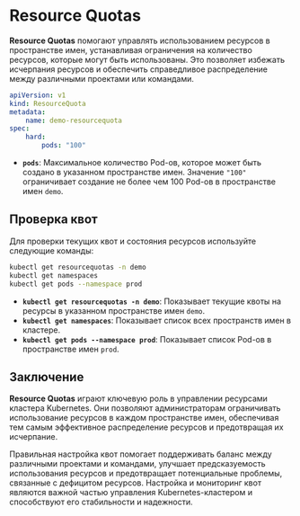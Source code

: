 # Resource Quotas

**Resource Quotas** помогают управлять использованием ресурсов в пространстве имен, устанавливая ограничения на количество ресурсов, которые могут быть использованы. Это позволяет избежать исчерпания ресурсов и обеспечить справедливое распределение между различными проектами или командами.

```yaml
apiVersion: v1
kind: ResourceQuota
metadata:
    name: demo-resourcequota
spec:
    hard:
        pods: "100"
```

- **`pods`**: Максимальное количество Pod-ов, которое может быть создано в указанном пространстве имен. Значение `"100"` ограничивает создание не более чем 100 Pod-ов в пространстве имен `demo`.

## Проверка квот

Для проверки текущих квот и состояния ресурсов используйте следующие команды:

```sh
kubectl get resourcequotas -n demo
kubectl get namespaces
kubectl get pods --namespace prod
```

- **`kubectl get resourcequotas -n demo`**: Показывает текущие квоты на ресурсы в указанном пространстве имен `demo`.
- **`kubectl get namespaces`**: Показывает список всех пространств имен в кластере.
- **`kubectl get pods --namespace prod`**: Показывает список Pod-ов в пространстве имен `prod`.

## Заключение

**Resource Quotas** играют ключевую роль в управлении ресурсами кластера Kubernetes. Они позволяют администраторам ограничивать использование ресурсов в каждом пространстве имен, обеспечивая тем самым эффективное распределение ресурсов и предотвращая их исчерпание.

Правильная настройка квот помогает поддерживать баланс между различными проектами и командами, улучшает предсказуемость использования ресурсов и предотвращает потенциальные проблемы, связанные с дефицитом ресурсов. Настройка и мониторинг квот являются важной частью управления Kubernetes-кластером и способствуют его стабильности и надежности.

